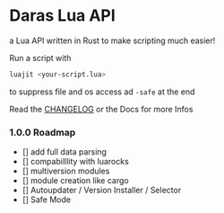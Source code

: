 # Daras Lua API

a Lua API written in Rust to make scripting much easier!

Run a script with
```sh
luajit <your-script.lua>
```

to suppress file and os access ad `-safe` at the end

Read the [CHANGELOG](./CHANGELOG.md) or the Docs for more Infos

### 1.0.0 Roadmap
- [] add full data parsing
- [] compabilllity with luarocks
- [] multiversion modules
- [] module creation like cargo
- [] Autoupdater / Version Installer / Selector
- [] Safe Mode
